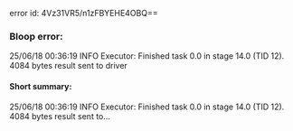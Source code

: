 error id: 4Vz31VR5/n1zFBYEHE4OBQ==
### Bloop error:

25/06/18 00:36:19 INFO Executor: Finished task 0.0 in stage 14.0 (TID 12). 4084 bytes result sent to driver
#### Short summary: 

25/06/18 00:36:19 INFO Executor: Finished task 0.0 in stage 14.0 (TID 12). 4084 bytes result sent to...